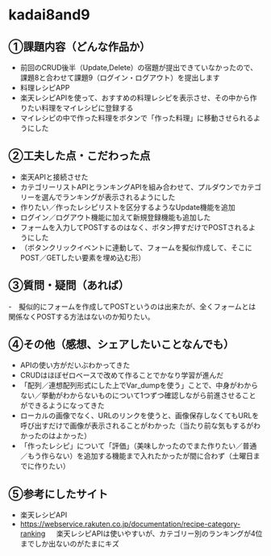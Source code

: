# kadai8and9
## ①課題内容（どんな作品か）
- 前回のCRUD後半（Update,Delete）の宿題が提出できていなかったので、課題8と合わせて課題9（ログイン・ログアウト）を提出します
- 料理レシピAPP
- 楽天レシピAPIを使って、おすすめの料理レシピを表示させ、その中から作りたい料理をマイレシピに登録する
- マイレシピの中で作った料理をボタンで「作った料理」に移動させられるようにした

## ②工夫した点・こだわった点
- 楽天APIと接続させた
- カテゴリーリストAPIとランキングAPIを組み合わせて、プルダウンでカテゴリーを選んでランキングが表示されるようにした
- 作りたい／作ったレシピリストを区分するようなUpdate機能を追加
- ログイン／ログアウト機能に加えて新規登録機能も追加した
- フォームを入力してPOSTするのはなく、ボタン押すだけでPOSTされるようにした
- （ボタンクリックイベントに連動して、フォームを擬似作成して、そこにPOST／GETしたい要素を埋め込む形）

## ③質問・疑問（あれば）
-　擬似的にフォームを作成してPOSTというのは出来たが、全くフォームとは関係なくPOSTする方法はないのか知りたい。 

## ④その他（感想、シェアしたいことなんでも）
- APIの使い方がだいぶわかってきた
- CRUDはほぼゼロベースで改めて作ることでかなり学習が進んだ
- 「配列／連想配列形式にした上でVar_dumpを使う」ことで、中身がわからない／挙動がわからないものについて1つずつ確認しながら前進させることができるようになってきた
- ローカルの画像でなく、URLのリンクを使うと、画像保存しなくてもURLを呼び出すだけで画像が表示されることがわかった（当たり前な気もするがわかったのはよかった）
- 「作ったレシピ」について「評価」（美味しかったのでまた作りたい／普通／もう作らない）を追加する機能まで入れたかったが間に合わず（土曜日までに作りたい）

## ⑤参考にしたサイト
- 楽天レシピAPI
- https://webservice.rakuten.co.jp/documentation/recipe-category-ranking
　
楽天レシピAPIは使いやすいが、カテゴリー別のランキングが4位までしか出ないのがたまにキズ
 

